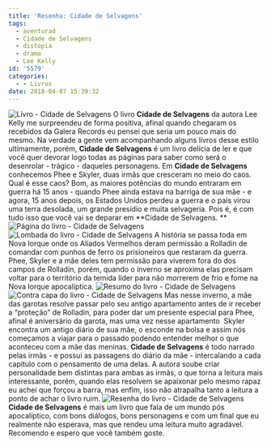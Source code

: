 ```yaml
---
title: 'Resenha: Cidade de Selvagens'
tags:
  - aventurad
  - Cidade de Selvagens
  - distopia
  - drama
  - Lee Kelly
id: '5579'
categories:
  - - Livros
date: 2018-04-07 15:39:32
---
```


![Livro - Cidade de Selvagens](http://natalia.blog.br/wp-content/uploads/2018/04/livro-cidade-de-selvagens.jpg) O livro **Cidade de Selvagens** da autora Lee Kelly me surpreendeu de forma positiva, afinal quando chegaram os recebidos da Galera Records eu pensei que seria um pouco mais do mesmo. Na verdade a gente vem acompanhando alguns livros desse estilo ultimamente, porém, **Cidade de Selvagens** é um livro delícia de ler e que você quer devorar logo todas as páginas para saber como será o desenrolar - trágico - daqueles personagens. Em **Cidade de Selvagens** conhecemos Phee e Skyler, duas irmãs que cresceram no meio do caos. Qual é esse caos? Bom, as maiores potências do mundo entraram em guerra há 15 anos - quando Phee ainda estava na barriga de sua mãe - e agora, 15 anos depois, os Estados Unidos perdeu a guerra e o país virou uma terra desolada, um grande presídio e muita selvageria. Pois é, é com tudo isso que você vai se deparar em **Cidade de Selvagens. ** ![Página do livro - Cidade de Selvagens ](http://natalia.blog.br/wp-content/uploads/2018/04/páginas-livro-cidade-de-selvagens.jpg) ![Lombada do livro - Cidade de Selvagens](http://natalia.blog.br/wp-content/uploads/2018/04/lombada-livro-cidade-de-selvagens.jpg) A história se passa toda em Nova Iorque onde os Aliados Vermelhos deram permissão a Rolladin de comandar com punhos de ferro os prisioneiros que restaram da guerra.  Phee, Skyler e a mãe deles tem permissão para viverem fora do dos campos de Rolladin, porém, quando o inverno se aproxima elas precisam voltar para o território da temida líder para não morrerem de frio e fome na Nova Iorque apocalíptica. ![Resumo do livro - Cidade de Selvagens](http://natalia.blog.br/wp-content/uploads/2018/04/resumo-livro-cidade-de-selvagens.jpg) ![Contra capa do livro - Cidade de Selvagens](http://natalia.blog.br/wp-content/uploads/2018/04/contra-capa-livro-cidade-de-selvagens.jpg) Mas nesse inverno, a mãe das garotas resolve passar pelo seu antigo apartamento antes de ir receber a “proteção” de Rolladin, para poder dar um presente especial para Phee, afinal é aniversário da garota, mas uma vez nesse apartamento  Skyler encontra um antigo diário de sua mãe, o esconde na bolsa e assim nós começamos a viajar para o passado podendo entender melhor o que aconteceu com a mãe das meninas. **Cidade de Selvagens** é todo narrado pelas irmãs - e possui as passagens do diário da mãe - intercalando a cada capítulo com o pensamento de uma delas. A autora soube criar personalidade bem distintas para ambas as irmãs, o que torna a leitura mais interessante, porém, quando elas resolvem se apaixonar pelo mesmo rapaz eu achei que forçou a barra, mas enfim, isso não atrapalha tanto a leitura a ponto de achar o livro ruim.  ![Resenha do livro - Cidade de Selvagens ](http://natalia.blog.br/wp-content/uploads/2018/04/resenha-livro-cidade-de-selvagens.jpg) **Cidade de Selvagens** é mais um livro que fala de um mundo pós apocalíptico, com bons diálogos, bons personagens e com um final que eu realmente não esperava, mas que rendeu uma leitura muito agradável. Recomendo e espero que você também goste.